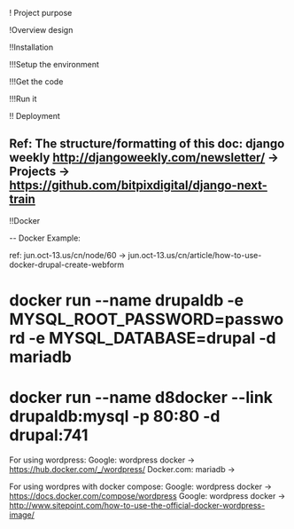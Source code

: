 ! Project purpose

!Overview design
 
!!Installation

!!!Setup the environment

!!!Get the code

!!!Run it


!! Deployment

Ref:
The structure/formatting of this doc: django weekly http://djangoweekly.com/newsletter/ -> Projects -> https://github.com/bitpixdigital/django-next-train
----
!!Docker

--
Docker Example:

ref: jun.oct-13.us/cn/node/60 -> jun.oct-13.us/cn/article/how-to-use-docker-drupal-create-webform
# docker run --name drupaldb -e MYSQL_ROOT_PASSWORD=password -e MYSQL_DATABASE=drupal -d mariadb
# docker run --name d8docker --link drupaldb:mysql -p 80:80 -d drupal:741

For using wordpress:
Google: wordpress docker -> https://hub.docker.com/_/wordpress/
Docker.com: mariadb -> 

For using wordpres with docker compose:
Google: wordpress docker -> https://docs.docker.com/compose/wordpress
Google: wordpress docker -> http://www.sitepoint.com/how-to-use-the-official-docker-wordpress-image/